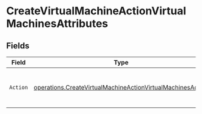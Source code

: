 # CreateVirtualMachineActionVirtualMachinesAttributes


## Fields

| Field                                                                                                                                    | Type                                                                                                                                     | Required                                                                                                                                 | Description                                                                                                                              |
| ---------------------------------------------------------------------------------------------------------------------------------------- | ---------------------------------------------------------------------------------------------------------------------------------------- | ---------------------------------------------------------------------------------------------------------------------------------------- | ---------------------------------------------------------------------------------------------------------------------------------------- |
| `Action`                                                                                                                                 | [operations.CreateVirtualMachineActionVirtualMachinesAction](../../models/operations/createvirtualmachineactionvirtualmachinesaction.md) | :heavy_check_mark:                                                                                                                       | The action to perform on the virtual machine                                                                                             |